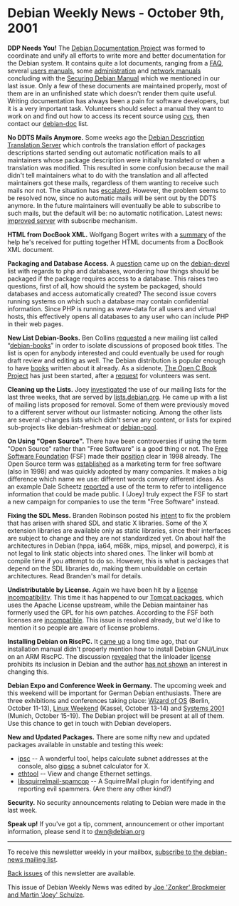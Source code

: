 
Debian Weekly News - October 9th, 2001
======================================


**DDP Needs You!** The [Debian Documentation Project](https://www.debian.org/doc/ddp) was
formed to coordinate and unify all efforts to write more and better
documentation for the Debian system. It contains quite a lot documents,
ranging from a [FAQ](https://www.debian.org/doc/manuals/debian-faq/), several [users manuals](https://www.debian.org/doc/user-manuals), some [administration](https://www.debian.org/doc/user-manuals) and [network
manuals](https://www.debian.org/doc/manuals/network-administrator/) concluding with the [Securing
Debian Manual](https://www.debian.org/doc/manuals/securing-debian-howto/) which we mentioned in our last issue. Only a few of these
documents are maintained properly, most of them are in an unfinished state
which doesn't render them quite useful. Writing documentation has always been
a pain for software developers, but it is a very important task. Volunteers
should select a manual they want to work on and find out how to access its
recent source using [cvs](https://www.debian.org/doc/cvs), then
contact our [debian-doc](https://lists.debian.org/debian-doc/)
list.


**No DDTS Mails Anymore.** Some weeks ago the [Debian Description Translation
Server](http://auric.debian.org/~grisu/ddtp/) which controls the translation effort of packages descriptions
started sending out automatic notification mails to all maintainers whose
package description were initially translated or when a translation was
modified. This resulted in some confusion because the mail didn't tell
maintainers what to do with the translation and all affected maintainers got
these mails, regardless of them wanting to receive such mails nor not. The
situation has [escalated](https://lists.debian.org/debian-vote-0110/msg00000.html).
However, the problem seems to be resolved now, since no automatic mails will
be sent out by the DDTS anymore. In the future maintainers will
eventually be able to subscribe to such mails, but the default will be: no
automatic notification. Latest news: [improved
server](https://lists.debian.org/debian-devel-announce-0110/msg00003.html) with subscribe mechanism.


**HTML from DocBook XML.** Wolfgang Bogert writes with
a [summary](https://lists.debian.org/debian-sgml-0110/msg00000.html) of the help he's received for putting together HTML
documents from a DocBook XML document.


**Packaging and Database Access.** A [question](https://lists.debian.org/debian-devel-0110/msg00214.html)
came up on the [debian-devel](https://lists.debian.org/debian-devel/) list with
regards to php and databases, wondering how things should be packaged if the
package requires access to a database. This raises two questions, first of
all, how should the system be packaged, should databases and access
automatically created? The second issue covers running systems on which such
a database may contain confidential information. Since PHP is running as
www-data for all users and virtual hosts, this effectively opens all databases
to any user who can include PHP in their web pages.


**New List Debian-Books.** Ben Collins [requested](https://bugs.debian.org/114248) a new mailing list called
“[debian-books](https://lists.debian.org/debian-books/)” in order to
isolate discussions of proposed book titles. The list is open for anybody
interested and could eventually be used for rough draft review and editing as
well. The Debian distribution is popular enough to have [books](https://www.debian.org/doc/books) written about it already.
As a sidenote, [The Open C Book
Project](http://opencbp.sourceforge.net) has just been started, after a [request](http://www.infodrom.org/Mail-Archive/misc/2001/0011.html)
for volunteers was sent.


**Cleaning up the Lists.** Joey [investigated](https://lists.debian.org/debian-devel-announce-0110/msg00002.html) the use of our mailing lists for the last three weeks, that
are served by [lists.debian.org](https://lists.debian.org/). He
came up with a list of mailing lists proposed for removal. Some of them were
previously moved to a different server without our listmaster noticing. Among
the other lists are several -changes lists which didn't serve any content, or
lists for expired sub-projects like debian-freshmeat or [debian-pool](https://lists.debian.org/debian-pool/).


**On Using "Open Source".** There have been controversies if using
the term "Open Source" rather than "Free Software" is a good thing or not.
The [Free Software Foundation](http://www.fsf.org/) (FSF) made
their [position](https://www.gnu.org/philosophy/free-software-for-freedom.html)
clear in 1998 already. The Open Source term was [established](https://www.spi-inc.org/corporate/resolutions/resolution-2001-04-26.nl.html) as a marketing term for free software (also in 1998) and was
quickly adopted by many companies. It makes a big difference which name we
use: different words convey different ideas. As an example Dale Scheetz [reported](https://lists.debian.org/debian-devel-0109/msg01732.html) a
use of the term to refer to intelligence information that could be made
public. I (Joey) truly expect the FSF to start a new campaign for companies
to use the term "Free Software" instead.


**Fixing the SDL Mess.** Branden Robinson posted his [intent](https://lists.debian.org/debian-devel-0110/msg00353.html) to
fix the problem that has arisen with shared SDL and static X libraries. Some
of the X extension libraries are available only as static libraries, since
their interfaces are subject to change and they are not standardized yet. On
about half the architectures in Debian (hppa, ia64, m68k, mips, mipsel, and
powerpc), it is not legal to link static objects into shared ones. The linker
will bomb at compile time if you attempt to do so. However, this is what is
packages that depend on the SDL libraries do, making them unbuildable on
certain architectures. Read Branden's mail for details.


**Undistributable by License.** Again we have been hit by a [license
incompatibility](https://lists.debian.org/debian-legal-0110/msg00004.html). This time it has happened to our [Tomcat packages](https://packages.debian.org/tomcat), which uses the
Apache License upstream, while the Debian maintainer has formerly used the GPL
for his own patches. According to the FSF both licenses are [incompatible](https://www.gnu.org/licenses/license-list.html#GPLIncompatibleLicenses). This issue is resolved already, but we'd like to mention it
so people are aware of license problems.


**Installing Debian on RiscPC.** It [came up](https://lists.debian.org/debian-arm-0108/msg00063.html) a
long time ago, that our installation manual didn't properly mention how to
install Debian GNU/Linux on an ARM RiscPC. The discussion [revealed](https://lists.debian.org/debian-arm-0108/msg00082.html)
that the linloader [license](https://lists.debian.org/debian-arm-0110/msg00010.html)
prohibits its inclusion in Debian and the author [has not
shown](https://lists.debian.org/debian-arm-0110/msg00006.html) an interest in changing this.


**Debian Expo and Conference Week in Germany.** The upcoming
week and this weekend will be important for German Debian enthusiasts.
There are three exhibitions and conferences taking place: [Wizard of OS](https://www.debian.org/events/2001/1011-wizardofos)
(Berlin, October 11-13), [Linux Weekend](https://www.debian.org/events/2001/1013-linuxweekend)
(Kassel, October 13-14) and [Systems 2001](https://www.debian.org/events/2001/1015-systems)
(Munich, October 15-19). The Debian project will be present at all of them.
Use this chance to get in touch with Debian developers.


**New and Updated Packages.** There are some nifty new
and updated packages available in unstable and testing this week:



* [ipsc](https://packages.debian.org/unstable/net/ipsc)
 -- A wonderful tool, helps calculate subnet addresses at the console, also
 [gipsc](https://packages.debian.org/unstable/net/gipsc)
 a subnet calculator for X.
* [ethtool](https://packages.debian.org/unstable/misc/ethtool)
 -- View and change Ethernet settings.
* [libsquirrelmail-spamcop](https://packages.debian.org/unstable/interpreters/libsquirrelmail-spamcop) -- A SquirrelMail plugin for identifying
 and reporting evil spammers. (Are there any other kind?)


**Security.** No security announcements relating to Debian
were made in the last week.


**Speak up!** If you've got a tip, comment, announcement
or other important information, please send it to
[dwn@debian.org](mailto:dwn@debian.org)




---



 To receive this newsletter weekly in your mailbox, [subscribe to the debian-news mailing list](https://lists.debian.org/debian-news/).



[Back issues](https://www.debian.org/News/weekly/) of this newsletter are available.



This issue of Debian Weekly News was edited by [Joe 'Zonker' Brockmeier and Martin 'Joey' Schulze](mailto:dwn@debian.org).




